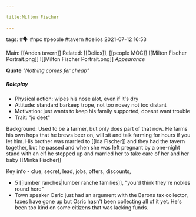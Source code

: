 --- 
title:Milton Fischer 
---
tags: #🗣  #npc #people #tavern #delios 
2021-07-12
16:53

Main: [[Anden tavern]]
Related: [[Delios]], [[people MOC]]
[[Milton Fischer Portrait.png]]
![[Milton Fischer Portrait.png]]
*Appearance*

**Quote** *"Nothing comes fer cheap"*

##### Roleplay
-   Physical action: wipes his nose alot, even if it's dry
-   Attitude: standard barkeep trope, not too nosey not too distant
-   Motivation: just wants to keep his family supported, doesnt want trouble
-   Trait: "jo deet"

Background: Used to be a farmer, but only does part of that now. He farms his own hops that he brews beer on, will sit and talk farming for hours if you let him. His brother was married to [[Ida Fischer]] and they had the tavern together, but he passed and when she was left pregnant by a one-night stand with an elf he stepped up and married her to take care of her and her baby [[Minka Fischer]]

Key info - clue, secret, lead, jobs, offers, discounts,
-   5 [[lumber ranches|lumber ranche families]], "you'd think they're nobles round here"
-   Town speaker Osric just had an argument with the Barons tax collector, taxes have gone up but Osric hasn't been collecting all of it yet. He's been too kind on some citizens that was lacking funds.
